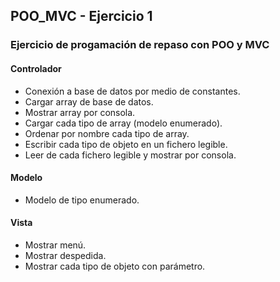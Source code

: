## POO_MVC - Ejercicio 1
### Ejercicio de progamación de repaso con POO y MVC
#### Controlador
- Conexión a base de datos por medio de constantes.
- Cargar array de base de datos.
- Mostrar array por consola.
- Cargar cada tipo de array (modelo enumerado).
- Ordenar por nombre cada tipo de array.
- Escribir cada tipo de objeto en un fichero legible.
- Leer de cada fichero legible y mostrar por consola.

#### Modelo
- Modelo de tipo enumerado.

#### Vista
- Mostrar menú.
- Mostrar despedida.
- Mostrar cada tipo de objeto con parámetro.
